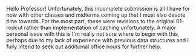 Hello Professor! Unfortunately, this incomplete submission is all I have for now with other classes and midterms coming up that I must also devote time towards.
For the most part, these were revisions to the original 01-rodcut rather than implementation of caching unfortunately. 
A major personal issue with this is I'm really not sure where to begin with this, perhaps due to my lack of experience with previous data structures and I fully intend to seek out additional office hours for further help.
